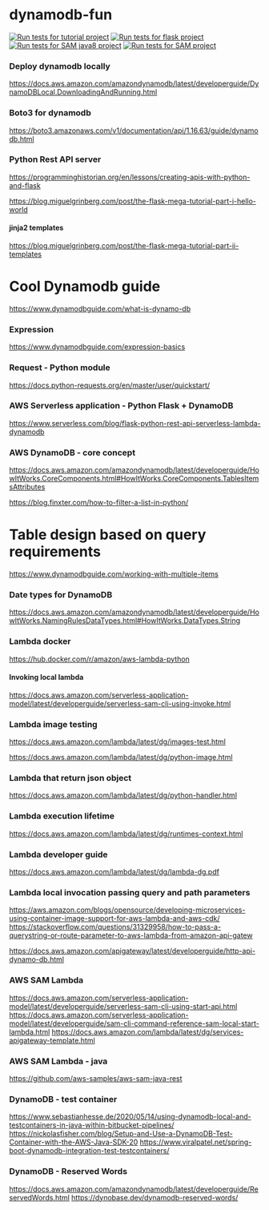 # dynamodb-fun

[![Run tests for tutorial project](https://github.com/starnowski/dynamodb-fun/actions/workflows/tutorial.yml/badge.svg)](https://github.com/starnowski/dynamodb-fun/actions/workflows/tutorial.yml)
[![Run tests for flask project](https://github.com/starnowski/dynamodb-fun/actions/workflows/flaskapp.yml/badge.svg)](https://github.com/starnowski/dynamodb-fun/actions/workflows/flaskapp.yml)
[![Run tests for SAM java8 project](https://github.com/starnowski/dynamodb-fun/actions/workflows/sam_app_java8.yml/badge.svg)](https://github.com/starnowski/dynamodb-fun/actions/workflows/sam_app_java8.yml)
[![Run tests for SAM project](https://github.com/starnowski/dynamodb-fun/actions/workflows/sam.yml/badge.svg)](https://github.com/starnowski/dynamodb-fun/actions/workflows/sam.yml)

### Deploy dynamodb locally
https://docs.aws.amazon.com/amazondynamodb/latest/developerguide/DynamoDBLocal.DownloadingAndRunning.html

### Boto3 for dynamodb
https://boto3.amazonaws.com/v1/documentation/api/1.16.63/guide/dynamodb.html

### Python Rest API server
https://programminghistorian.org/en/lessons/creating-apis-with-python-and-flask

https://blog.miguelgrinberg.com/post/the-flask-mega-tutorial-part-i-hello-world

#### jinja2 templates
https://blog.miguelgrinberg.com/post/the-flask-mega-tutorial-part-ii-templates


# Cool Dynamodb guide
https://www.dynamodbguide.com/what-is-dynamo-db
### Expression
https://www.dynamodbguide.com/expression-basics


### Request - Python module
https://docs.python-requests.org/en/master/user/quickstart/


### AWS Serverless application - Python Flask + DynamoDB
https://www.serverless.com/blog/flask-python-rest-api-serverless-lambda-dynamodb


### AWS DynamoDB - core concept
https://docs.aws.amazon.com/amazondynamodb/latest/developerguide/HowItWorks.CoreComponents.html#HowItWorks.CoreComponents.TablesItemsAttributes


https://blog.finxter.com/how-to-filter-a-list-in-python/





# Table design based on query requirements
https://www.dynamodbguide.com/working-with-multiple-items

### Date types for DynamoDB
https://docs.aws.amazon.com/amazondynamodb/latest/developerguide/HowItWorks.NamingRulesDataTypes.html#HowItWorks.DataTypes.String


### Lambda docker
https://hub.docker.com/r/amazon/aws-lambda-python
#### Invoking local lambda
https://docs.aws.amazon.com/serverless-application-model/latest/developerguide/serverless-sam-cli-using-invoke.html

### Lambda image testing
https://docs.aws.amazon.com/lambda/latest/dg/images-test.html

https://docs.aws.amazon.com/lambda/latest/dg/python-image.html

### Lambda that return json object
https://docs.aws.amazon.com/lambda/latest/dg/python-handler.html

### Lambda execution lifetime 
https://docs.aws.amazon.com/lambda/latest/dg/runtimes-context.html

### Lambda developer guide
https://docs.aws.amazon.com/lambda/latest/dg/lambda-dg.pdf

### Lambda local invocation passing query and path parameters
https://aws.amazon.com/blogs/opensource/developing-microservices-using-container-image-support-for-aws-lambda-and-aws-cdk/
https://stackoverflow.com/questions/31329958/how-to-pass-a-querystring-or-route-parameter-to-aws-lambda-from-amazon-api-gatew

https://docs.aws.amazon.com/apigateway/latest/developerguide/http-api-dynamo-db.html

### AWS SAM Lambda
https://docs.aws.amazon.com/serverless-application-model/latest/developerguide/serverless-sam-cli-using-start-api.html
https://docs.aws.amazon.com/serverless-application-model/latest/developerguide/sam-cli-command-reference-sam-local-start-lambda.html
https://docs.aws.amazon.com/lambda/latest/dg/services-apigateway-template.html

### AWS SAM Lambda - java
https://github.com/aws-samples/aws-sam-java-rest

### DynamoDB - test container
https://www.sebastianhesse.de/2020/05/14/using-dynamodb-local-and-testcontainers-in-java-within-bitbucket-pipelines/
https://nickolasfisher.com/blog/Setup-and-Use-a-DynamoDB-Test-Container-with-the-AWS-Java-SDK-20
https://www.viralpatel.net/spring-boot-dynamodb-integration-test-testcontainers/

### DynamoDB - Reserved Words
https://docs.aws.amazon.com/amazondynamodb/latest/developerguide/ReservedWords.html
https://dynobase.dev/dynamodb-reserved-words/
